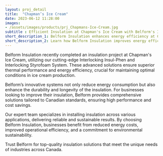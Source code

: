 ```yaml
---
layout: proj_detail
title:  "Chapman’s Ice Cream"
date: 2023-06-12 11:28:00
images: 
- /assets/images/products/prj_Chapmans-Ice-Cream.jpg
subtitle : Efficient Insulation at Chapman's Ice Cream with Belform's Interlocking Styrofoam System
short_description_1: Belform Insulation enhances energy efficiency at Chapman's Ice Cream with advanced Interlocking Styrofoam and Insul-Phen systems.
short_description_2: Learn how Belform Insulation improves energy efficiency for Canadian businesses with innovative solutions.
---
```


Belform Insulation recently completed an insulation project at Chapman's Ice Cream, utilizing our cutting-edge Interlocking Insul-Phen and Interlocking Styrofoam System. These advanced solutions ensure superior thermal performance and energy efficiency, crucial for maintaining optimal conditions in ice cream production. 

Belform’s innovative systems not only reduce energy consumption but also enhance the durability and longevity of the insulation. For businesses looking to improve their insulation, Belform provides comprehensive solutions tailored to Canadian standards, ensuring high performance and cost savings. 

Our expert team specializes in installing insulation across various applications, delivering reliable and sustainable results. By choosing Belform Insulation, businesses benefit from reduced energy costs, improved operational efficiency, and a commitment to environmental sustainability. 

Trust Belform for top-quality insulation solutions that meet the unique needs of industries across Canada.
